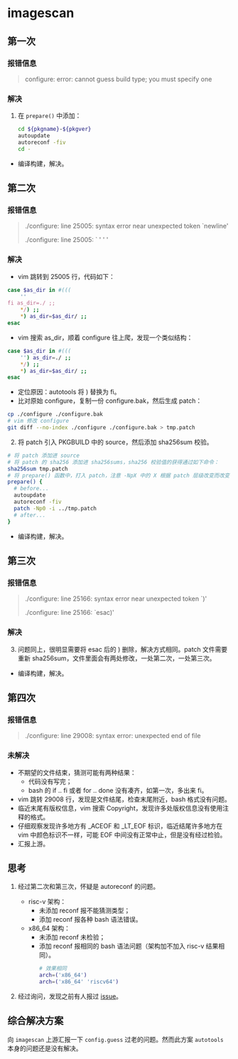 # imagescan

## 第一次

### 报错信息

> configure: error: cannot guess build type; you must specify one

### 解决

1. 在 `prepare()` 中添加：

   ```bash
   cd ${pkgname}-${pkgver}
   autoupdate
   autoreconf -fiv
   cd -
   ```
- 编译构建，解决。

## 第二次

### 报错信息

> ./configure: line 25005: syntax error near unexpected token \`newline'
>
> ./configure: line 25005: \`             ' ' '

### 解决

- vim 跳转到 25005 行，代码如下：

```bash
case $as_dir in #(((
    ''
fi as_dir=./ ;;
    */) ;;
    *) as_dir=$as_dir/ ;;
esac
```

- vim 搜索 as_dir，顺着 configure 往上爬，发现一个类似结构：

```bash
case $as_dir in #(((
    '') as_dir=./ ;;
    */) ;;
    *) as_dir=$as_dir/ ;;
esac
```

- 定位原因：autotools 将 ) 替换为 fi。
- 比对原始 configure，复制一份 configure.bak，然后生成 patch：

```bash
cp ./configure ./configure.bak
# vim 修改 configure
git diff --no-index ./configure ./configure.bak > tmp.patch
```

2. 将 patch 引入 PKGBUILD 中的 source，然后添加 sha256sum 校验。

```bash
# 将 patch 添加进 source
# 将 patch 的 sha256 添加进 sha256sums，sha256 校验值的获得通过如下命令：
sha256sum tmp.patch
# 将 prepare() 函数中，打入 patch，注意 -NpX 中的 X 根据 patch 层级改变而改变
prepare() {
  # before... 
  autoupdate
  autoreconf -fiv
  patch -Np0 -i ../tmp.patch
  # after...
}
```

- 编译构建，解决。

## 第三次

### 报错信息

> ./configure: line 25166: syntax error near unexpected token \`)'
>
> ./configure: line 25166: `esac)'

### 解决

3. 问题同上，很明显需要将 esac 后的 ) 删除，解决方式相同。patch 文件需要重新 sha256sum，文件里面会有两处修改，一处第二次，一处第三次。

- 编译构建，解决。

## 第四次

### 报错信息

> ./configure: line 29008: syntax error: unexpected end of file

### 未解决

- 不期望的文件结束，猜测可能有两种结果：
  - 代码没有写完；
  - bash 的 if .. fi 或者 for .. done 没有凑齐，如第一次，多出来 fi。
- vim 跳转 29008 行，发现是文件结尾，检查末尾附近，bash 格式没有问题。
- 临近末尾有版权信息，vim 搜索 Copyright，发现许多处版权信息没有使用注释的格式。
- 仔细观察发现许多地方有 _ACEOF 和 _LT_EOF 标识，临近结尾许多地方在 vim 中颜色标识不一样，可能 EOF 中间没有正常中止，但是没有经过检验。
- 汇报上游。

## 思考

1. 经过第二次和第三次，怀疑是 autoreconf 的问题。

   - risc-v 架构：
     - 未添加 reconf 报不能猜测类型；
     - 添加 reconf 报各种 bash 语法错误。
   - x86_64 架构：
     - 未添加 reconf 未检验；
     - 添加 reconf 报相同的 bash 语法问题（架构加不加入 risc-v 结果相同）。
       ```bash
       # 效果相同
       arch=('x86_64')
       arch=('x86_64' 'riscv64')
       ```

2. 经过询问，发现之前有人报过 [issue](https://savannah.gnu.org/support/?110480#comment0)。

## 综合解决方案

向 `imagescan` 上游汇报一下 `config.guess` 过老的问题。然而此方案 `autotools` 本身的问题还是没有解决。

